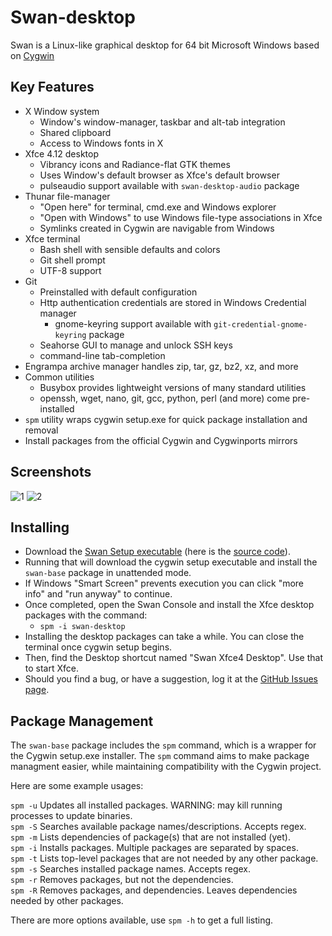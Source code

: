 # Swan-desktop

Swan is a Linux-like graphical desktop for 64 bit Microsoft Windows based on [Cygwin](http://www.cygwin.com/)

## Key Features

- X Window system
  - Window's window-manager, taskbar and alt-tab integration
  - Shared clipboard
  - Access to Windows fonts in X
- Xfce 4.12 desktop
  - Vibrancy icons and Radiance-flat GTK themes
  - Uses Window's default browser as Xfce's default browser
  - pulseaudio support available with `swan-desktop-audio` package
- Thunar file-manager
  - "Open here" for terminal, cmd.exe and Windows explorer
  - "Open with Windows" to use Windows file-type associations in Xfce
  - Symlinks created in Cygwin are navigable from Windows
- Xfce terminal
  - Bash shell with sensible defaults and colors
  - Git shell prompt
  - UTF-8 support
- Git
  - Preinstalled with default configuration
  - Http authentication credentials are stored in Windows Credential manager
    - gnome-keyring support available with `git-credential-gnome-keyring` package
  - Seahorse GUI to manage and unlock SSH keys
  - command-line tab-completion
- Engrampa archive manager handles zip, tar, gz, bz2, xz, and more
- Common utilities
  - Busybox provides lightweight versions of many standard utilities
  - openssh, wget, nano, git, gcc, python, perl (and more) come pre-installed
- `spm` utility wraps cygwin setup.exe for quick package installation and removal
- Install packages from the official Cygwin and Cygwinports mirrors

## Screenshots
![1](http://www.starlig.ht/public/xfce4-win10.png)
![2](http://www.starlig.ht/public/xfce4-win10_2.png)

## Installing

- Download the [Swan Setup executable](http://sirius.starlig.ht/SwanSetup.exe) (here is the [source code](https://github.com/starlight/swan-base/blob/master/SwanSetup.nsi)).  
- Running that will download the cygwin setup executable and install the `swan-base` package in unattended mode.
- If Windows "Smart Screen" prevents execution you can click "more info" and "run anyway" to continue.
- Once completed, open the Swan Console and install the Xfce desktop packages with the command:
  - `spm -i swan-desktop`
- Installing the desktop packages can take a while.  You can close the terminal once cygwin setup begins.
- Then, find the Desktop shortcut named "Swan Xfce4 Desktop".  Use that to start Xfce.
- Should you find a bug, or have a suggestion, log it at the [GitHub Issues page](https://github.com/starlight/swan-desktop/issues).

## Package Management

The `swan-base` package includes the `spm` command, which is a wrapper for the Cygwin setup.exe installer.  The `spm` command aims to make package managment easier, while maintaining compatibility with the Cygwin project.

Here are some example usages:

`spm -u` Updates all installed packages.  WARNING: may kill running processes to update binaries.  
`spm -S` Searches available package names/descriptions. Accepts regex.  
`spm -m` Lists dependencies of package(s) that are not installed (yet).  
`spm -i` Installs packages. Multiple packages are separated by spaces.  
`spm -t` Lists top-level packages that are not needed by any other package.  
`spm -s` Searches installed package names.  Accepts regex.  
`spm -r` Removes packages, but not the dependencies.  
`spm -R` Removes packages, and dependencies.  Leaves dependencies needed by other packages.  

There are more options available, use `spm -h` to get a full listing.

